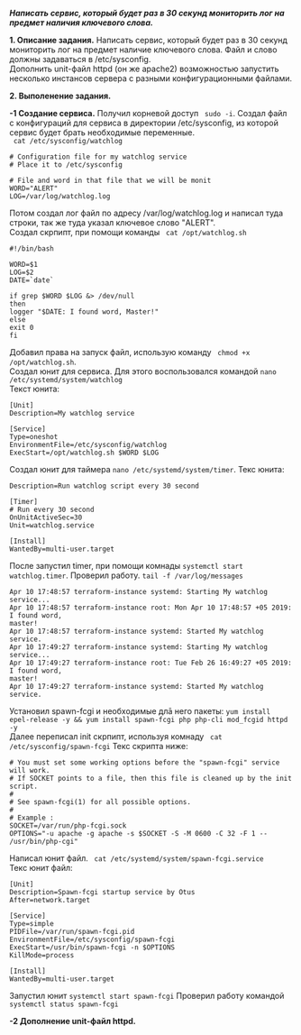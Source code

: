 ***Написать сервис, который будет раз в 30 секунд мониторить лог на предмет наличия ключевого слова.***

**1. Описание задания.**
Написать сервис, который будет раз в 30 секунд мониторить лог на предмет наличие ключевого слова. Файл и слово должны задаваться в /etc/sysconfig.  
Дополнить unit-файл httpd (он же apache2) возможностью запустить несколько инстансов сервера с разными конфигурационными файлами.  

**2. Выполенение задания.**  

 **-1 Создание сервиса.**
 Получил корневой доступ `` sudo -i``.
 Cоздал файл с конфигураций для сервиса в директории /etc/sysconfig, из которой сервис будет брать необходимые переменные.  
 `` cat /etc/sysconfig/watchlog``
 
 ```
# Configuration file for my watchlog service
# Place it to /etc/sysconfig

# File and word in that file that we will be monit
WORD="ALERT"
LOG=/var/log/watchlog.log
```
 Потом создал лог файл по адресу /var/log/watchlog.log и написал туда строки, так же туда указал ключевое слово "ALERT".  
 Создал скрпипт, при помощи команды `` cat /opt/watchlog.sh``
 ```
 #!/bin/bash

WORD=$1
LOG=$2
DATE=`date`

if grep $WORD $LOG &> /dev/null
then
logger "$DATE: I found word, Master!"
else
exit 0
fi
```
Добавил права на запуск файл, использую команду `` chmod +x /opt/watchlog.sh``.  
Создал юнит для сервиса. Для этого воспользовался командой ``nano /etc/systemd/system/watchlog``  
Текст юнита:
```
[Unit]
Description=My watchlog service

[Service]
Type=oneshot
EnvironmentFile=/etc/sysconfig/watchlog
ExecStart=/opt/watchlog.sh $WORD $LOG
```
Создал юнит для таймера ``nano /etc/systemd/system/timer``.
Текс юнита: 
```[Unit]
Description=Run watchlog script every 30 second

[Timer]
# Run every 30 second
OnUnitActiveSec=30
Unit=watchlog.service

[Install]
WantedBy=multi-user.target
```
После запустил timer, при помощи комнады ``systemctl start watchlog.timer``.
Проверил работу. ``tail -f /var/log/messages``  
```
Apr 10 17:48:57 terraform-instance systemd: Starting My watchlog service...
Apr 10 17:48:57 terraform-instance root: Mon Apr 10 17:48:57 +05 2019: I found word,
master!
Apr 10 17:48:57 terraform-instance systemd: Started My watchlog service.
Apr 10 17:49:27 terraform-instance systemd: Starting My watchlog service...
Apr 10 17:49:27 terraform-instance root: Tue Feb 26 16:49:27 +05 2019: I found word,
master!
Apr 10 17:49:27 terraform-instance systemd: Started My watchlog service.
```
Установил spawn-fcgi и необходимые длā него пакеты:
``yum install epel-release -y && yum install spawn-fcgi php php-cli mod_fcgid httpd -y``  
Далее переписал init скрпипт, используя комнаду `` cat /etc/sysconfig/spawn-fcgi``
Текс скрипта ниже:
```
# You must set some working options before the "spawn-fcgi" service will work.
# If SOCKET points to a file, then this file is cleaned up by the init script.
#
# See spawn-fcgi(1) for all possible options.
#
# Example :
SOCKET=/var/run/php-fcgi.sock
OPTIONS="-u apache -g apache -s $SOCKET -S -M 0600 -C 32 -F 1 -- /usr/bin/php-cgi"
```
Написал юнит файл. `` cat /etc/systemd/system/spawn-fcgi.service``  
Текс юнит файл:
```
[Unit]
Description=Spawn-fcgi startup service by Otus
After=network.target

[Service]
Type=simple
PIDFile=/var/run/spawn-fcgi.pid
EnvironmentFile=/etc/sysconfig/spawn-fcgi
ExecStart=/usr/bin/spawn-fcgi -n $OPTIONS
KillMode=process

[Install]
WantedBy=multi-user.target
```
Запустил юнит ``systemctl start spawn-fcgi``
Проверил работу командой ``systemctl status spawn-fcgi``

 **-2 Дополнение unit-файл httpd.**
 

